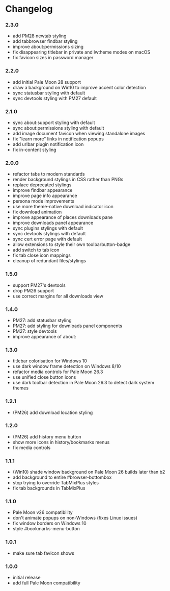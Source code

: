 # Changelog

### 2.3.0
- add PM28 newtab styling
- add tabbrowser findbar styling
- improve about:permissions sizing
- fix disappearing titlebar in private and lwtheme modes on macOS
- fix favicon sizes in password manager

### 2.2.0
- add initial Pale Moon 28 support
- draw a background on Win10 to improve accent color detection
- sync statusbar styling with default
- sync devtools styling with PM27 default

### 2.1.0
- sync about:support styling with default
- sync about:permissions styling with default
- add image document favicon when viewing standalone images
- fix "learn more" links in notification popups
- add urlbar plugin notification icon
- fix in-content styling

### 2.0.0
- refactor tabs to modern standards
- render background stylings in CSS rather than PNGs
- replace deprecated stylings
- improve findbar appearance
- improve page info appearance
- persona mode improvements
- use more theme-native download indicator icon
- fix download animation
- improve appearance of places downloads pane
- improve downloads panel appearance
- sync plugins stylings with default
- sync devtools stylings with default
- sync cert error page with default
- allow extensions to style their own toolbarbutton-badge
- add switch to tab icon
- fix tab close icon mappings
- cleanup of redundant files/stylings

### 1.5.0
- support PM27's devtools
- drop PM26 support
- use correct margins for all downloads view

### 1.4.0
- PM27: add statusbar styling
- PM27: add styling for downloads panel components
- PM27: style devtools
- improve appearance of about:

### 1.3.0
- titlebar colorisation for Windows 10
- use dark window frame detection on Windows 8/10
- refactor media controls for Pale Moon 26.3
- use unified close button icons
- use dark toolbar detection in Pale Moon 26.3 to detect dark system themes

### 1.2.1
- (PM26) add download location styling

### 1.2.0
- (PM26) add history menu button
- show more icons in history/bookmarks menus
- fix media controls

### 1.1.1
- (Win10) shade window background on Pale Moon 26 builds later than b2
- add background to entire #browser-bottombox
- stop trying to override TabMixPlus styles
- fix tab backgrounds in TabMixPlus

### 1.1.0
- Pale Moon v26 compatibility
- don't animate popups on non-Windows (fixes Linux issues)
- fix window borders on Windows 10
- style #bookmarks-menu-button

### 1.0.1
- make sure tab favicon shows

### 1.0.0
- initial release
- add full Pale Moon compatibility